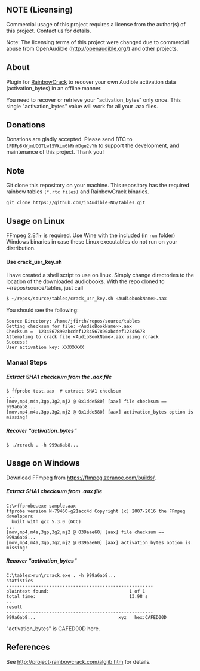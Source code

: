 ## NOTE (Licensing)

Commercial usage of this project requires a license from the author(s) of
this project. Contact us for details.

Note: The licensing terms of this project were changed due to commercial abuse
from OpenAudible (http://openaudible.org/) and other projects.

## About

Plugin for [RainbowCrack](http://project-rainbowcrack.com/) to recover your own
Audible activation data (activation_bytes) in an offline manner.

You need to recover or retrieve your "activation_bytes" only once. This single
"activation_bytes" value will work for all your .aax files.

## Donations

Donations are gladly accepted. Please send BTC to `1FDFp8kWjnUCGTLw1SVkim6kRnYDge2vYh`
to support the development, and maintenance of this project. Thank you!

## Note

Git clone this repository on your machine. This repository has the required
rainbow tables `(*.rtc files)` and RainbowCrack binaries.

```
git clone https://github.com/inAudible-NG/tables.git
```

## Usage on Linux

FFmpeg 2.8.1+ is required. Use Wine with the included (in `run` folder) Windows
binaries in case these Linux executables do not run on your distribution.

#### Use crack_usr_key.sh

I have created a shell script to use on linux. Simply change directories to the location of the downloaded audiobooks. With the repo cloned to ~/repos/source/tables, just call

```bash
$ ~/repos/source/tables/crack_usr_key.sh <AudiobookName>.aax
```

You should see the following:
```
Source Directory: /home/jfirth/repos/source/tables
Getting checksum for file: <AudioBookName>>.aax
Checksum =  1234567890abcdef1234567890abcdef12345678
Attempting to crack file <AudioBookName>.aax using rcrack
Success!
User activation key: XXXXXXXX
```


### Manual Steps

##### Extract SHA1 checksum from the .aax file

```
$ ffprobe test.aax  # extract SHA1 checksum
...
[mov,mp4,m4a,3gp,3g2,mj2 @ 0x1dde580] [aax] file checksum == 999a6ab8...
[mov,mp4,m4a,3gp,3g2,mj2 @ 0x1dde580] [aax] activation_bytes option is missing!
```

##### Recover "activation_bytes"

```
$ ./rcrack . -h 999a6ab8...
```

## Usage on Windows

Download FFmpeg from https://ffmpeg.zeranoe.com/builds/.

##### Extract SHA1 checksum from .aax file

```
C:\>ffprobe.exe sample.aax
ffprobe version N-79460-g21acc4d Copyright (c) 2007-2016 the FFmpeg developers
  built with gcc 5.3.0 (GCC)
...
[mov,mp4,m4a,3gp,3g2,mj2 @ 039aae60] [aax] file checksum == 999a6ab8...
[mov,mp4,m4a,3gp,3g2,mj2 @ 039aae60] [aax] activation_bytes option is missing!
```

##### Recover "activation_bytes"

```
C:\tables>run\rcrack.exe . -h 999a6ab8...
statistics
-------------------------------------------------------
plaintext found:                              1 of 1
total time:                                   13.98 s
...
result
-------------------------------------------------------
999a6ab8...                               xyz   hex:CAFED00D
```

"activation_bytes" is CAFED00D here.

## References

See http://project-rainbowcrack.com/alglib.htm for details.
